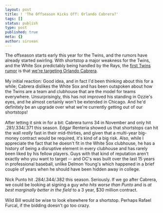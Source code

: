```yaml
---
layout: post
title: ! 'The Offseason Kicks Off: Orlando Cabrera?'
tags: []
status: publish
type: post
published: true
meta: {}
author: sirsean
---
```

The offseason starts early this year for the Twins, and the rumors have already started swirling. With shortstop a major weakness for the Twins, and the White Sox predictably being handled by the Rays, the <a href="http://www.mlbtraderumors.com/2008/10/twins-intereste.html">first Twins rumor</a> is that <a href="http://blogs2.startribune.com/blogs/christensen/2008/10/03/offseason-target-series-leading-off-orlando-cabrera/">we're targeting Orlando Cabrera</a>.<br /><br />My initial reaction: Good idea, and in fact I'd been thinking about this for a while; Cabrera dislikes the White Sox and has been outspoken about how the Twins are a team and clubhouse that are the model for teams everywhere. Unsurprisingly, this has not improved his standing in Ozzie's eyes, and he almost certainly won't be extended in Chicago. And he'd definitely be an upgrade over what we're currently getting out of our shortstops!<br /><br />After letting it sink in for a bit: Cabrera turns 34 in November and only hit .281/.334/.371 this season. Edgar Renteria showed us that shortstops can hit the wall <i>really</i> fast in their mid-thirties, and given that a multi-year big-money contract would be required, it's kind of a big risk. Also, while I appreciate the fact that he doesn't fit in the White Sox clubhouse, he has a history of being a disruptive element in every clubhouse and has rarely been liked by his fellow players. Guys with that kind of reputation aren't exactly who you want to target -- and OC's was built over the last 15 years in professional baseball, unlike Delmon Young's which happened in a brief couple of years when he should have been hidden away in college.<br /><br />Nick Punto hit .284/.344/.382 this season. Seriously. If we go after Cabrera, we could be looking at signing a guy <i>who hits worse than Punto</i> and is <i>at best marginally better in the field</i> to a 3 year, $30 million contract.<br /><br />Wild Bill would be wise to look elsewhere for a shortstop. Perhaps Rafael Furcal, if the bidding doesn't go too crazy.<br />
